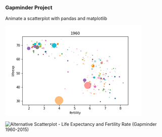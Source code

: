 ### Gapminder Project
Animate a scatterplot with pandas and matplotlib


![Scatterplot - Life Expectancy and Fertility Rate (Gapminder 1960-2015)](output.gif)

![Alternative Scatterplot - Life Expectancy and Fertility Rate (Gapminder 1960-2015)](output2.gif)
